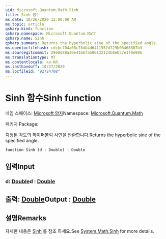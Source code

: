 ```yaml
---
uid: Microsoft.Quantum.Math.Sinh
title: Sinh 함수
ms.date: 10/26/2020 12:00:00 AM
ms.topic: article
qsharp.kind: function
qsharp.namespace: Microsoft.Quantum.Math
qsharp.name: Sinh
qsharp.summary: Returns the hyperbolic sine of the specified angle.
ms.openlocfilehash: cdcbc704a08c78db4d6411557d729b08468807b3
ms.sourcegitcommit: 29e0d88a30e4166fa580132124b0eb57e1f0e986
ms.translationtype: MT
ms.contentlocale: ko-KR
ms.lasthandoff: 10/27/2020
ms.locfileid: "92724708"
---
```

# <a name="sinh-function"></a><span data-ttu-id="7b277-102">Sinh 함수</span><span class="sxs-lookup"><span data-stu-id="7b277-102">Sinh function</span></span>

<span data-ttu-id="7b277-103">네임 스페이스: [Microsoft 양자](xref:Microsoft.Quantum.Math)</span><span class="sxs-lookup"><span data-stu-id="7b277-103">Namespace: [Microsoft.Quantum.Math](xref:Microsoft.Quantum.Math)</span></span>

<span data-ttu-id="7b277-104">패키지 [](https://nuget.org/packages/)</span><span class="sxs-lookup"><span data-stu-id="7b277-104">Package: [](https://nuget.org/packages/)</span></span>


<span data-ttu-id="7b277-105">지정된 각도의 하이퍼볼릭 사인을 반환합니다.</span><span class="sxs-lookup"><span data-stu-id="7b277-105">Returns the hyperbolic sine of the specified angle.</span></span>

```qsharp
function Sinh (d : Double) : Double
```


## <a name="input"></a><span data-ttu-id="7b277-106">입력</span><span class="sxs-lookup"><span data-stu-id="7b277-106">Input</span></span>

### <a name="d--double"></a><span data-ttu-id="7b277-107">d: [Double](xref:microsoft.quantum.lang-ref.double)</span><span class="sxs-lookup"><span data-stu-id="7b277-107">d : [Double](xref:microsoft.quantum.lang-ref.double)</span></span>





## <a name="output--double"></a><span data-ttu-id="7b277-108">출력: [Double](xref:microsoft.quantum.lang-ref.double)</span><span class="sxs-lookup"><span data-stu-id="7b277-108">Output : [Double](xref:microsoft.quantum.lang-ref.double)</span></span>



## <a name="remarks"></a><span data-ttu-id="7b277-109">설명</span><span class="sxs-lookup"><span data-stu-id="7b277-109">Remarks</span></span>

<span data-ttu-id="7b277-110">자세한 내용은 [Sinh](https://docs.microsoft.com/dotnet/api/system.math.sinh) 를 참조 하세요.</span><span class="sxs-lookup"><span data-stu-id="7b277-110">See [System.Math.Sinh](https://docs.microsoft.com/dotnet/api/system.math.sinh) for more details.</span></span>